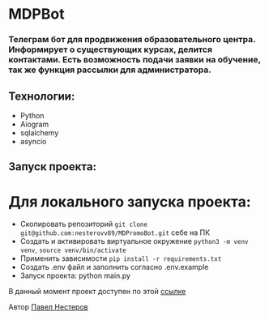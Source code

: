 # MDPBot

### Телеграм бот для продвижения образовательного центра. Информирует о существующих курсах, делится контактами. Есть возможность подачи заявки на обучение, так же функция рассылки для администратора.


## Технологии:
* Python
* Aiogram
* sqlalchemy
* asyncio

## Запуск проекта:

# Для локального запуска проекта:
- Скопировать репозиторий `git clone git@github.com:nesterovv89/MDPromoBot.git` себе на ПК
- Создать и активировать виртуальное окружение `python3 -m venv venv`, `source venv/bin/activate`
- Применить зависимости `pip install -r requirements.txt`
- Создать .env файл и заполнить согласно .env.example
- Запуск проекта: python main.py

В данный момент проект доступен по этой [ссылке](https://t.me/MetaDetiBot)

Автор [Павел Нестеров](https://github.com/nesterovv89)  
